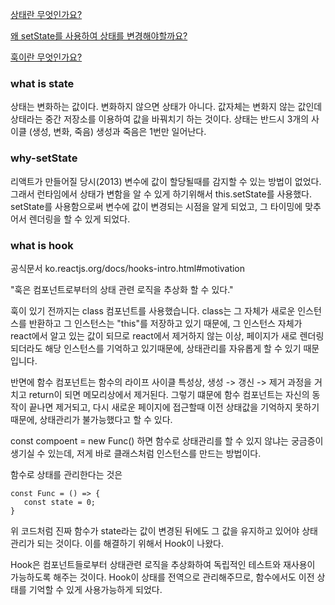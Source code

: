 [상태란 무엇인가요?](#what-is-state)

[왜 setState를 사용하여 상태를 변경해야할까요?](#why-setState)

[훅이란 무엇인가요?](#what-is-hook)

### what is state

상태는 변화하는 값이다. 변화하지 않으면 상태가 아니다.
값자체는 변화지 않는 값인데 상태라는 중간 저장소를 이용하여 값을 바꿔치기 하는 것이다.
상태는 반드시 3개의 사이클 (생성, 변화, 죽음) 생성과 죽음은 1번만 일어난다.

### why-setState

리액트가 만들어질 당시(2013) 변수에 값이 할당될때를 감지할 수 있는 방법이 없었다.
그래서 런타임에서 상태가 변함을 알 수 있게 하기위해서 this.setState를 사용했다.
setState를 사용함으로써 변수에 값이 변경되는 시점을 알게 되었고, 그 타이밍에 맞추어서 렌더링을 할 수 있게 되었다.

### what is hook

공식문서
ko.reactjs.org/docs/hooks-intro.html#motivation

"훅은 컴포넌트로부터의 상태 관련 로직을 추상화 할 수 있다."

훅이 있기 전까지는 class 컴포넌트를 사용했습니다.
class는 그 자체가 새로운 인스턴스를 반환하고 그 인스턴스는 "this"를 저장하고 있기 때문에, 그 인스턴스 자체가 react에서 알고 있는 값이 되므로 react에서 제거하지 않는 이상, 페이지가 새로 렌더링 되더라도 해당 인스턴스를 기억하고 있기때문에, 상태관리를 자유롭게 할 수 있기 때문입니다.

반면에 함수 컴포넌트는 함수의 라이프 사이클 특성상, 생성 -> 갱신 -> 제거 과정을 거치고 return이 되면 메모리상에서 제거된다.
그렇기 떄문에 함수 컴포넌트는 자신의 동작이 끝나면 제거되고, 다시 새로운 페이지에 접근할때 이전 상태값을 기억하지 못하기 때문에, 상태관리가 불가능했다고 할 수 있다.

const compoent = new Func() 하면 함수로 상태관리를 할 수 있지 않냐는 궁금증이 생기실 수 있는데,
저게 바로 클래스처럼 인스턴스를 만드는 방법이다.

함수로 상태를 관리한다는 것은

```
const Func = () => {
   const state = 0;
}
```

위 코드처럼 진짜 함수가 state라는 값이 변경된 뒤에도 그 값을 유지하고 있어야 상태관리가 되는 것이다.
이를 해결하기 위해서 Hook이 나왔다.

Hook은 컴포넌트들로부터 상태관련 로직을 추상화하여 독립적인 테스트와 재사용이 가능하도록 해주는 것이다.
Hook이 상태를 전역으로 관리해주므로, 함수에서도 이전 상태를 기억할 수 있게 사용가능하게 되었다.
